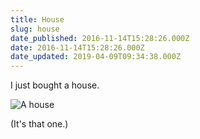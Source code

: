 ```yaml
---
title: House
slug: house
date_published: 2016-11-14T15:28:26.000Z
date: 2016-11-14T15:28:26.000Z
date_updated: 2019-04-09T09:34:38.000Z
---
```


I just bought a house.

![A house](/public/images/2019/04/hoose-1.jpg)

(It's that one.)

